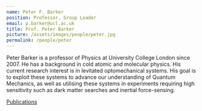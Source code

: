 ```yaml
---
name: Peter F. Barker
position: Professor, Group Leader
email: p.barker@ucl.ac.uk
title: Prof. Peter Barker
picture: /assets/images/people/peter.jpg
permalink: /people/peter
---
```

Peter Barker is a professor of Physics at University College London since 2007. He has a background in cold atomic and molecular physics. His current research interest is in levitated optomechanical systems. His goal is to exploit these systems to advance our understanding of Quantum Mechanics, as well as utilising these systems in experiments requiring high sensitivity such as dark matter searches and inertial force-sensing.


[Publications](https://scholar.google.co.uk/citations?user=3cCFUroAAAAJ&hl=en)
